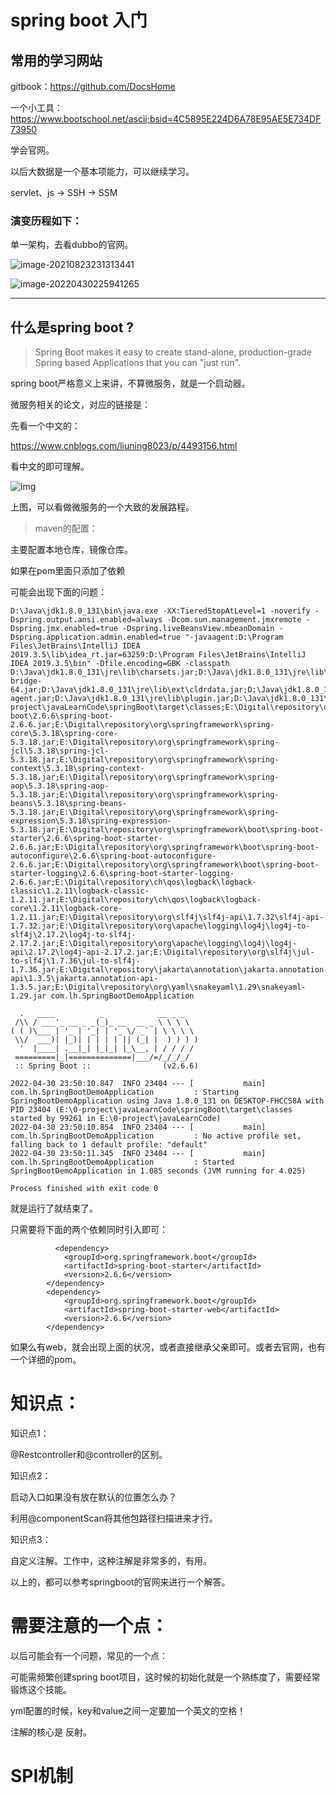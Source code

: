# spring boot 入门 

## 常用的学习网站

gitbook：https://github.com/DocsHome

一个小工具：https://www.bootschool.net/ascii;bsid=4C5895E224D6A78E95AE5E734DF73950

学会官网。

以后大数据是一个基本项能力，可以继续学习。



servlet、js → SSH → SSM 

### 演变历程如下：

单一架构，去看dubbo的官网。

![image-20210823231313441](https://mytyproa.oss-cn-shanghai.aliyuncs.com/learJavaCode/202204302255294.png)

![image-20220430225941265](https://mytyproa.oss-cn-shanghai.aliyuncs.com/learJavaCode/202204302259331.png)

---

## 什么是spring boot ?

> Spring Boot makes it easy to create stand-alone, production-grade Spring based Applications that you can "just run".

spring boot严格意义上来讲，不算微服务，就是一个启动器。

微服务相关的论文，对应的链接是：

[微服务]: https://martinfowler.com/articles/microservices.html

先看一个中文的：

https://www.cnblogs.com/liuning8023/p/4493156.html

看中文的即可理解。

![img](https://mytyproa.oss-cn-shanghai.aliyuncs.com/learJavaCode/202204302320235.png)

上图，可以看做微服务的一个大致的发展路程。

> maven的配置：

主要配置本地仓库，镜像仓库。





如果在pom里面只添加了依赖

可能会出现下面的问题：

```
D:\Java\jdk1.8.0_131\bin\java.exe -XX:TieredStopAtLevel=1 -noverify -Dspring.output.ansi.enabled=always -Dcom.sun.management.jmxremote -Dspring.jmx.enabled=true -Dspring.liveBeansView.mbeanDomain -Dspring.application.admin.enabled=true "-javaagent:D:\Program Files\JetBrains\IntelliJ IDEA 2019.3.5\lib\idea_rt.jar=63259:D:\Program Files\JetBrains\IntelliJ IDEA 2019.3.5\bin" -Dfile.encoding=GBK -classpath D:\Java\jdk1.8.0_131\jre\lib\charsets.jar;D:\Java\jdk1.8.0_131\jre\lib\deploy.jar;D:\Java\jdk1.8.0_131\jre\lib\ext\access-bridge-64.jar;D:\Java\jdk1.8.0_131\jre\lib\ext\cldrdata.jar;D:\Java\jdk1.8.0_131\jre\lib\ext\dnsns.jar;D:\Java\jdk1.8.0_131\jre\lib\ext\jaccess.jar;D:\Java\jdk1.8.0_131\jre\lib\ext\jfxrt.jar;D:\Java\jdk1.8.0_131\jre\lib\ext\localedata.jar;D:\Java\jdk1.8.0_131\jre\lib\ext\nashorn.jar;D:\Java\jdk1.8.0_131\jre\lib\ext\sunec.jar;D:\Java\jdk1.8.0_131\jre\lib\ext\sunjce_provider.jar;D:\Java\jdk1.8.0_131\jre\lib\ext\sunmscapi.jar;D:\Java\jdk1.8.0_131\jre\lib\ext\sunpkcs11.jar;D:\Java\jdk1.8.0_131\jre\lib\ext\zipfs.jar;D:\Java\jdk1.8.0_131\jre\lib\javaws.jar;D:\Java\jdk1.8.0_131\jre\lib\jce.jar;D:\Java\jdk1.8.0_131\jre\lib\jfr.jar;D:\Java\jdk1.8.0_131\jre\lib\jfxswt.jar;D:\Java\jdk1.8.0_131\jre\lib\jsse.jar;D:\Java\jdk1.8.0_131\jre\lib\management-agent.jar;D:\Java\jdk1.8.0_131\jre\lib\plugin.jar;D:\Java\jdk1.8.0_131\jre\lib\resources.jar;D:\Java\jdk1.8.0_131\jre\lib\rt.jar;E:\0-project\javaLearnCode\springBoot\target\classes;E:\Digital\repository\org\springframework\boot\spring-boot\2.6.6\spring-boot-2.6.6.jar;E:\Digital\repository\org\springframework\spring-core\5.3.18\spring-core-5.3.18.jar;E:\Digital\repository\org\springframework\spring-jcl\5.3.18\spring-jcl-5.3.18.jar;E:\Digital\repository\org\springframework\spring-context\5.3.18\spring-context-5.3.18.jar;E:\Digital\repository\org\springframework\spring-aop\5.3.18\spring-aop-5.3.18.jar;E:\Digital\repository\org\springframework\spring-beans\5.3.18\spring-beans-5.3.18.jar;E:\Digital\repository\org\springframework\spring-expression\5.3.18\spring-expression-5.3.18.jar;E:\Digital\repository\org\springframework\boot\spring-boot-starter\2.6.6\spring-boot-starter-2.6.6.jar;E:\Digital\repository\org\springframework\boot\spring-boot-autoconfigure\2.6.6\spring-boot-autoconfigure-2.6.6.jar;E:\Digital\repository\org\springframework\boot\spring-boot-starter-logging\2.6.6\spring-boot-starter-logging-2.6.6.jar;E:\Digital\repository\ch\qos\logback\logback-classic\1.2.11\logback-classic-1.2.11.jar;E:\Digital\repository\ch\qos\logback\logback-core\1.2.11\logback-core-1.2.11.jar;E:\Digital\repository\org\slf4j\slf4j-api\1.7.32\slf4j-api-1.7.32.jar;E:\Digital\repository\org\apache\logging\log4j\log4j-to-slf4j\2.17.2\log4j-to-slf4j-2.17.2.jar;E:\Digital\repository\org\apache\logging\log4j\log4j-api\2.17.2\log4j-api-2.17.2.jar;E:\Digital\repository\org\slf4j\jul-to-slf4j\1.7.36\jul-to-slf4j-1.7.36.jar;E:\Digital\repository\jakarta\annotation\jakarta.annotation-api\1.3.5\jakarta.annotation-api-1.3.5.jar;E:\Digital\repository\org\yaml\snakeyaml\1.29\snakeyaml-1.29.jar com.lh.SpringBootDemoApplication

  .   ____          _            __ _ _
 /\\ / ___'_ __ _ _(_)_ __  __ _ \ \ \ \
( ( )\___ | '_ | '_| | '_ \/ _` | \ \ \ \
 \\/  ___)| |_)| | | | | || (_| |  ) ) ) )
  '  |____| .__|_| |_|_| |_\__, | / / / /
 =========|_|==============|___/=/_/_/_/
 :: Spring Boot ::                (v2.6.6)

2022-04-30 23:50:10.847  INFO 23404 --- [           main] com.lh.SpringBootDemoApplication         : Starting SpringBootDemoApplication using Java 1.8.0_131 on DESKTOP-FHCCS8A with PID 23404 (E:\0-project\javaLearnCode\springBoot\target\classes started by 99261 in E:\0-project\javaLearnCode)
2022-04-30 23:50:10.854  INFO 23404 --- [           main] com.lh.SpringBootDemoApplication         : No active profile set, falling back to 1 default profile: "default"
2022-04-30 23:50:11.345  INFO 23404 --- [           main] com.lh.SpringBootDemoApplication         : Started SpringBootDemoApplication in 1.085 seconds (JVM running for 4.025)

Process finished with exit code 0

```

就是运行了就结束了。

只需要将下面的两个依赖同时引入即可：

```
		  <dependency>
            <groupId>org.springframework.boot</groupId>
            <artifactId>spring-boot-starter</artifactId>
            <version>2.6.6</version>
        </dependency>
        <dependency>
            <groupId>org.springframework.boot</groupId>
            <artifactId>spring-boot-starter-web</artifactId>
            <version>2.6.6</version>
        </dependency>
```

如果么有web，就会出现上面的状况，或者直接继承父亲即可。或者去官网，也有一个详细的pom。

# 知识点：

知识点1：

@Restcontroller和@controller的区别。

知识点2：

启动入口如果没有放在默认的位置怎么办？

利用@componentScan将其他包路径扫描进来才行。

知识点3：

自定义注解。工作中，这种注解是非常多的，有用。

以上的，都可以参考springboot的官网来进行一个解答。



# 需要注意的一个点：

以后可能会有一个问题，常见的一个点：

可能需频繁创建spring boot项目，这时候的初始化就是一个熟练度了，需要经常锻炼这个技能。





yml配置的时候，key和value之间一定要加一个英文的空格！



注解的核心是 反射。

# SPI机制
